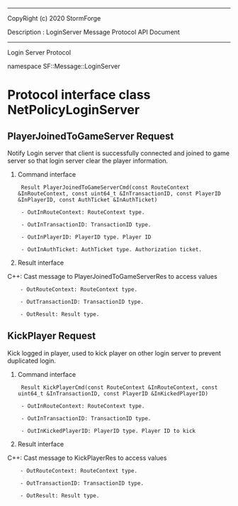 ﻿***
 
 CopyRight (c) 2020 StormForge
 
 Description : LoginServer Message Protocol API Document

***



Login Server Protocol

namespace SF::Message::LoginServer


# Protocol interface class NetPolicyLoginServer
## PlayerJoinedToGameServer Request
Notify Login server that client is successfully connected and joined to game server so that login server clear the player information.

1. Command interface

        Result PlayerJoinedToGameServerCmd(const RouteContext &InRouteContext, const uint64_t &InTransactionID, const PlayerID &InPlayerID, const AuthTicket &InAuthTicket)

		- OutInRouteContext: RouteContext type. 

		- OutInTransactionID: TransactionID type. 

		- OutInPlayerID: PlayerID type. Player ID

		- OutInAuthTicket: AuthTicket type. Authorization ticket.

2. Result interface

C++: Cast message to PlayerJoinedToGameServerRes to access values


		- OutRouteContext: RouteContext type. 

		- OutTransactionID: TransactionID type. 

		- OutResult: Result type. 


## KickPlayer Request
Kick logged in player, used to kick player on other login server to prevent duplicated login.

1. Command interface

        Result KickPlayerCmd(const RouteContext &InRouteContext, const uint64_t &InTransactionID, const PlayerID &InKickedPlayerID)

		- OutInRouteContext: RouteContext type. 

		- OutInTransactionID: TransactionID type. 

		- OutInKickedPlayerID: PlayerID type. Player ID to kick

2. Result interface

C++: Cast message to KickPlayerRes to access values


		- OutRouteContext: RouteContext type. 

		- OutTransactionID: TransactionID type. 

		- OutResult: Result type. 








